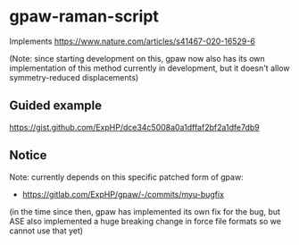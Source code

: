 # gpaw-raman-script

Implements https://www.nature.com/articles/s41467-020-16529-6

(Note: since starting development on this, gpaw now also has its own implementation of this method currently in development, but it doesn't allow symmetry-reduced displacements)

## Guided example

https://gist.github.com/ExpHP/dce34c5008a0a1dffaf2bf2a1dfe7db9

## Notice

Note: currently depends on this specific patched form of gpaw:

* https://gitlab.com/ExpHP/gpaw/-/commits/myu-bugfix

(in the time since then, gpaw has implemented its own fix for the bug, but ASE also implemented a huge breaking change in force file formats so we cannot use that yet)
